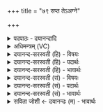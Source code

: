 +++
title = "७९ सप्त तेऽअग्ने"

+++
<details><summary>पदपाठः - दयानन्दादि</summary>

स॒प्त। ते॒। अ॒ग्ने॒। स॒मिध॒ इति॑ स॒म्ऽइधः॑। स॒प्त। जि॒ह्वाः। स॒प्त। ऋष॑यः। स॒प्त। धाम॑। प्रि॒याणि॑। स॒प्त। होत्राः॑। स॒प्त॒ऽधा। त्वा॒। य॒ज॒न्ति॒। स॒प्त। योनीः॑। आ। पृ॒ण॒स्व॒। घृ॒तेन॑। स्वाहा॑। ७९।
</details>

<details><summary>अधिमन्त्रम् (VC)</summary>

- अग्निर्देवता
- सप्तऋषय ऋषयः
- आर्षी जगती
- निषादः
</details>

<details><summary>दयानन्द-सरस्वती (हि) - विषयः</summary>

फिर उसी विषय को अगले मन्त्र में कहा है ॥
</details>

<details><summary>दयानन्द-सरस्वती (हि) - पदार्थः</summary>

पदार्थान्वयभाषाः -  हे (अग्ने) तेजस्वी विद्वन् ! जैसे आग के (सप्त, समिधः) सात जलानेवाले (सप्त, जिह्वाः) वा सात काली कराली आदि लपटरूप जीभ वा (सप्त, ऋषयः) सात प्राण, अपान, उदान, समान, व्यान, देवदत्त, धनञ्जय वा (सप्त, प्रियाणि, धाम) सात पियारे धाम अर्थात् जन्म, स्थान, नाम, धर्म, अर्थ, काम और मोक्ष वा (सप्त, होत्राः) सात प्रकार के ऋतु-ऋतु में यज्ञ करनेवाले हैं, वैसे (ते) तेरे हों, जैसे विद्वान् उस अग्नि को (सप्तधा) सात प्रकार से (यजन्ति) प्राप्त होते हैं, वैसे (त्वा) तुझको प्राप्त होवें, जैसे यह अग्नि (घृतेन) घी से और (स्वाहा) उत्तम वाणी से (सप्त, योनीः) सात संचयों को सुख से प्राप्त होता है, वैसे तू (आ, पृणस्व) सुख से प्राप्त हो ॥७९ ॥
</details>

<details><summary>दयानन्द-सरस्वती (हि) - भावार्थः</summary>

भावार्थभाषाः -  इस मन्त्र में वाचकलुप्तोपमालङ्कार है। जैसे र्इंधन से अग्नि बढ़ता है, वैसे विद्या आदि शुभगुणों से समस्त मनुष्य वृद्धि को प्राप्त होवें, जैसे विद्वान् जन अग्नि में घी आदि को होम के जगत् का उपकार करते हैं, वैसे हम लोग भी करें ॥७९ ॥
</details>

<details><summary>दयानन्द-सरस्वती (सं) - विषयः</summary>

पुनस्तमेव विषयमाह ॥
</details>

<details><summary>दयानन्द-सरस्वती (सं) - पदार्थः</summary>

पदार्थान्वयभाषाः -  हे अग्ने विद्वन् ! यथाग्नेः सप्त समिधः सप्त जिह्वाः सप्तर्षयः सप्त प्रियाणि धाम सप्त होत्राश्च सन्ति, तथा ते तव सन्तु। यथा विद्वांसस्तमग्निं सप्तधा यजन्ति, तथा त्वा यजन्तु। यथाऽयमग्निर्घृतेन स्वाहा सप्त योनीरापृणते तथा त्वमापृणस्व ॥७९ ॥
</details>

<details><summary>दयानन्द-सरस्वती (सं) - भावार्थः</summary>

भावार्थभाषाः -  अत्र वाचकलुप्तोपमालङ्कारः। यथेन्धनैरग्निर्वर्धते तथा विद्यादिशुभगुणैः सर्वे मनुष्या वर्धन्ताम्। यथा विद्वांसोऽग्नौ घृतादिकं हुत्वा जगदुपकुर्वन्ति, तथा वयमपि कुर्याम ॥७९ ॥
</details>

<details><summary>सविता जोशी ← दयानन्दः (म) - भावार्थः</summary>

भावार्थभाषाः -  या मंत्रात वाचकलुप्तोपमालंकार आहे. ज्याप्रमाणे इंधनाने अग्नी प्रदीप्त होतो त्याप्रमाणे विद्या इत्यादी शुभ गुणांनी सर्व माणसांची उन्नती व्हावी. जसे विद्वान लोक अग्नीत तुपाची आहुती टाकून जगावर उपकार करतात तसे आपण सर्व लोकांनीही करावे.
</details>